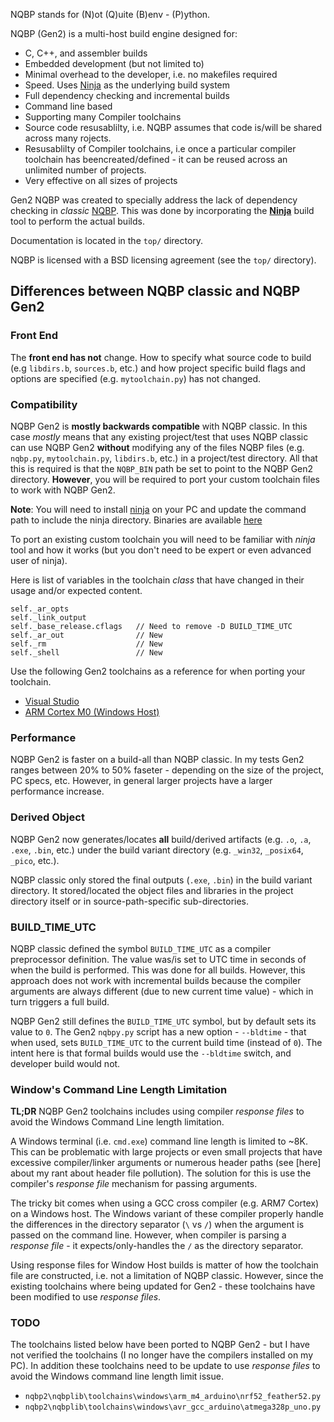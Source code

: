 NQBP stands for (N)ot (Q)uite (B)env - (P)ython.

NQBP (Gen2) is a multi-host build engine designed for:

- C, C++, and assembler builds
- Embedded development (but not limited to)
- Minimal overhead to the developer, i.e. no makefiles required
- Speed.  Uses [Ninja](https://ninja-build.org/) as the underlying build system
- Full dependency checking and incremental builds
- Command line based
- Supporting many Compiler toolchains
- Source code resusablilty, i.e. NQBP assumes that code is/will be shared across many rojects.
- Resusablilty of Compiler toolchains, i.e once a particular compiler toolchain has beencreated/defined - it can be reused across an unlimited number of projects.
- Very effective on all sizes of projects


Gen2 NQBP was created to specially address the lack of dependency checking in _classic_
[NQBP](https://github.com/johnttaylor/nqbp).  This was done by incorporating the
[__Ninja__](https://ninja-build.org/) build tool to perform the actual builds.

Documentation is located in the `top/` directory.

NQBP is licensed with a BSD licensing agreement (see the `top/` directory).

## Differences between NQBP classic and NQBP Gen2
### Front End
The __front end has not__ change. How to specify what source code to build 
(e.g `libdirs.b`, `sources.b`, etc.) and how project specific build flags and options 
are specified (e.g. `mytoolchain.py`) has not changed.

### Compatibility
NQBP Gen2 is __mostly backwards compatible__ with NQBP classic.  In this case 
_mostly_ means that any existing project/test that uses NQBP classic can use
NQBP Gen2 __without__ modifying any of the files NQBP files (e.g. `nqbp.py`,
`mytoolchain.py`, `libdirs.b`, etc.) in a project/test directory.  All that
this is required is that the `NQBP_BIN` path be set to point to the NQBP Gen2
directory.  __However__, you will be required to port your custom toolchain files
to work with NQBP Gen2.

__Note__: You will need to install [ninja](https://ninja-build.org/) on your PC 
and update the command path to include the ninja directory.  Binaries are
available [here](https://github.com/ninja-build/ninja/releases)

To port an existing custom toolchain you will need to be familiar with _ninja_
tool and how it works (but you don't need to be expert or even advanced user
of ninja).  

Here is list of variables in the toolchain _class_ that have changed in their
usage and/or expected content.
```
self._ar_opts
self._link_output
self._base_release.cflags   // Need to remove -D BUILD_TIME_UTC
self._ar_out                // New
self._rm                    // New
self._shell                 // New
```

Use the following Gen2 toolchains as a reference for when porting your toolchain.
- [Visual Studio](https://github.com/johnttaylor/nqbp2/blob/main/nqbplib/toolchains/windows/vc12/console_exe.py)
- [ARM Cortex M0 (Windows Host)](https://github.com/johnttaylor/nqbp2/blob/main/nqbplib/toolchains/windows/arm_gcc_rp2040/stdio_serial.py)

### Performance
NQBP Gen2 is faster on a build-all than NQBP classic.  In my tests Gen2 ranges 
between 20% to 50% faseter - depending on the size of the project, PC specs, etc.
However, in general larger projects have a larger performance increase.

### Derived Object
NQBP Gen2 now generates/locates __all__ build/derived artifacts (e.g. `.o`, 
`.a`, `.exe`, `.bin`, etc.) under the build variant directory (e.g. `_win32`, `_posix64`, `_pico`, etc.).  

NQBP classic only stored the final outputs (`.exe`, `.bin`) in the build variant 
directory. It stored/located the object files and libraries in the project 
directory itself or in source-path-specific sub-directories.

### BUILD_TIME_UTC
NQBP classic defined the symbol `BUILD_TIME_UTC` as a compiler
preprocessor definition. The value was/is set to UTC time in seconds of when the 
build is performed.  This was done for all builds.  However, this approach 
does not work with incremental builds because the compiler arguments are always 
different (due to new current time value) - which in turn triggers a full build. 

NQBP Gen2 still defines the `BUILD_TIME_UTC` symbol, but by default sets its 
value to `0`.  The Gen2 `nqbpy.py` script has a new option - `--bldtime` - that 
when used, sets `BUILD_TIME_UTC` to the current build time (instead of `0`).  The 
intent here is that formal builds would use the `--bldtime` switch, and developer 
build would not.

### Window's Command Line Length Limitation
__TL;DR__ NQBP Gen2 toolchains includes using compiler _response files_ to avoid the Windows
Command Line length limitation.

A Windows terminal (i.e. `cmd.exe`) command line length is limited to ~8K.  This
can be problematic with large projects or even small projects that have excessive
compiler/linker arguments or numerous header paths (see [here] about my rant about
header file pollution).  The solution for this is use the compiler's _response file_
mechanism for passing arguments. 

The tricky bit comes when using a GCC cross compiler (e.g. ARM7 Cortex) on a
Windows host.  The Windows variant of these compiler properly handle the 
differences in the directory separator (`\` vs `/`) when the argument is passed
on the command line.  However, when compiler is parsing a _response file_ - it
expects/only-handles the `/` as the directory separator.

Using response files for Window Host builds is matter of how the toolchain file
are constructed, i.e. not a limitation of NQBP classic.  However, since the
existing toolchains where being updated for Gen2 - these toolchains have been
modified to use _response files_.

### TODO
The toolchains listed below have been ported to NQBP Gen2 - but I have not verified
the toolchains (I no longer have the compilers installed on my PC). In addition
these toolchains need to be update to use _response files_ to avoid the
Windows command line length limit issue.

- `nqbp2\nqbplib\toolchains\windows\arm_m4_arduino\nrf52_feather52.py`
- `nqbp2\nqbplib\toolchains\windows\avr_gcc_arduino\atmega328p_uno.py`

